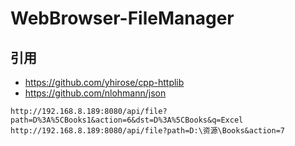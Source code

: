 # WebBrowser-FileManager

## 引用

- https://github.com/yhirose/cpp-httplib
- https://github.com/nlohmann/json

```
http://192.168.8.189:8080/api/file?path=D%3A%5CBooks1&action=6&dst=D%3A%5CBooks&q=Excel
http://192.168.8.189:8080/api/file?path=D:\资源\Books&action=7
```